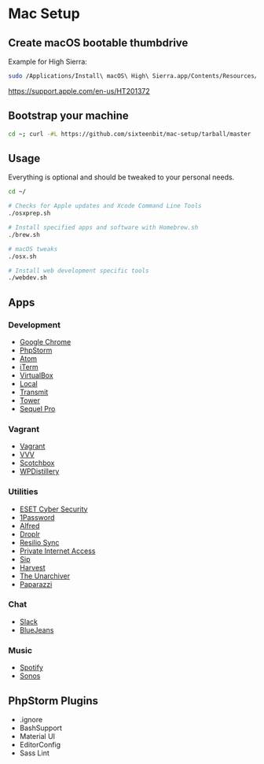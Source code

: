 # Mac Setup

## Create macOS bootable thumbdrive

Example for High Sierra:

```bash
sudo /Applications/Install\ macOS\ High\ Sierra.app/Contents/Resources/createinstallmedia --volume /Volumes/MyVolume
```

https://support.apple.com/en-us/HT201372

## Bootstrap your machine

```bash
cd ~; curl -#L https://github.com/sixteenbit/mac-setup/tarball/master | tar -xzv --strip-components 1 --exclude={README.md,bootstrap.sh}
```

## Usage

Everything is optional and should be tweaked to your personal needs.

```bash
cd ~/

# Checks for Apple updates and Xcode Command Line Tools
./osxprep.sh

# Install specified apps and software with Homebrew.sh
./brew.sh

# macOS tweaks
./osx.sh

# Install web development specific tools
./webdev.sh
```

## Apps

### Development

* [Google Chrome](https://www.google.com/chrome/browser/desktop/index.html)
* [PhpStorm](https://www.jetbrains.com/phpstorm/download/download-thanks.html?platform=mac)
* [Atom](https://atom.io/download/mac)
* [iTerm](https://www.iterm2.com/downloads.html)
* [VirtualBox](https://www.virtualbox.org/wiki/Downloads)
* [Local](https://local-by-flywheel-flywheel.netdna-ssl.com/latest/mac)
* [Transmit](https://panic.com/transmit/)
* [Tower](https://www.git-tower.com/download/mac)
* [Sequel Pro](https://sequelpro.com/download#auto-start)

### Vagrant
* [Vagrant](https://www.vagrantup.com/downloads.html)
* [VVV](https://varyingvagrantvagrants.org/docs/en-US/installation/)
* [Scotchbox](https://box.scotch.io/welcome/)
* [WPDistillery](https://github.com/flurinduerst/WPDistillery)

### Utilities

* [ESET Cyber Security](https://download.eset.com/com/eset/apps/home/eav/mac/latest/eset_cybersecurity_en_.dmg)
* [1Password](https://1password.com/downloads/)
* [Alfred](https://www.alfredapp.com/)
* [Droplr](https://d.pr/download/mac_direct)
* [Resilio Sync](https://download-cdn.resilio.com/stable/osx/Resilio-Sync.dmg)
* [Private Internet Access](https://www.privateinternetaccess.com/pages/downloads)
* [Sip](https://sipapp.io/trial/)
* [Harvest](https://www.getharvest.com/harvest/mac/Harvest.zip)
* [The Unarchiver](https://dl.devmate.com/cx.c3.theunarchiver/TheUnarchiver.zip)
* [Paparazzi](https://derailer.org/paparazzi/download)

### Chat

* [Slack](https://slack.com/downloads/instructions/osx)
* [BlueJeans](https://www.bluejeans.com/downloads)

### Music

* [Spotify](https://www.spotify.com/us/download/mac/)
* [Sonos](https://www.sonos.com/redir/controller_software_mac)

## PhpStorm Plugins

* .ignore
* BashSupport
* Material UI
* EditorConfig
* Sass Lint
